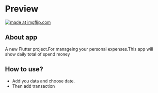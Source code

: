 # Preview
<a href="https://imgflip.com/gif/36ur9w"><img src="https://i.imgflip.com/36ur9w.gif" title="made at imgflip.com"/></a>

## About app
A new Flutter project.For manageing your personal expenses.This app will show daily total of spend money 

## How to use?
- Add you data and choose date.
- Then add transaction 



